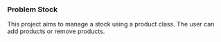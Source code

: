### Problem Stock

This project aims to manage a stock using a product class. 
The user can add products or remove products.
